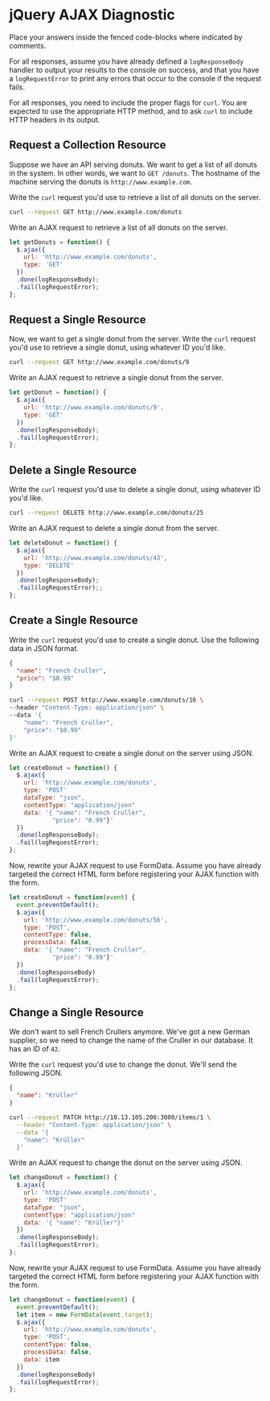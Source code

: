 # jQuery AJAX Diagnostic

Place your answers inside the fenced code-blocks where indicated by comments.

For all responses,  assume you have already defined a `logResponseBody` handler
to output your results to the console on success, and that you have a
`logRequestError` to print any errors that occur to the console if the request
fails.

For all responses, you need to include the proper flags for `curl`. You are
expected to use the appropriate HTTP method, and to ask `curl` to include HTTP
headers in its output.

## Request a Collection Resource

Suppose we have an API serving donuts. We want to get a list of all donuts in
the system. In other words, we want to `GET /donuts`. The hostname of the
machine serving the donuts is `http://www.example.com`.

Write the `curl` request you'd use to retrieve a list of all donuts on the
server.

```sh
curl --request GET http://www.example.com/donuts
```

Write an AJAX request to retrieve a list of all donuts on the server.

```js
let getDonuts = function() {
  $.ajax({
    url: 'http://www.example.com/donuts',
    type: 'GET'
  })
  .done(logResponseBody);
  .fail(logRequestError);
};
```

## Request a Single Resource

Now, we want to get a single donut from the server. Write the `curl` request
you'd use to retrieve a single donut, using whatever ID you'd like.

```sh
curl --request GET http://www.example.com/donuts/9
```

Write an AJAX request to retrieve a single donut from the server.

```js
let getDonut = function() {
  $.ajax({
    url: 'http://www.example.com/donuts/9',
    type: 'GET'
  })
  .done(logResponseBody);
  .fail(logRequestError);
};
```

## Delete a Single Resource

Write the `curl` request you'd use to delete a single donut, using whatever ID
you'd like.

```sh
curl --request DELETE http://www.example.com/donuts/25
```

Write an AJAX request to delete a single donut from the server.

```js
let deleteDonut = function() {
  $.ajax({
    url: 'http://www.example.com/donuts/43',
    type: 'DELETE'
  })
  .done(logResponseBody);
  .fail(logRequestError);;
};
```

## Create a Single Resource

Write the `curl` request you'd use to create a single donut. Use the following
data in JSON format.

```json
{
  "name": "French Cruller",
  "price": "$0.99"
}
```

```sh
curl --request POST http://www.example.com/donuts/16 \
--header "Content-Type: application/json" \
--data '{
    "name": "French Cruller",
    "price": "$0.99"
}'

```

Write an AJAX request to create a single donut on the server using JSON.

```js
let createDonut = function() {
  $.ajax({
    url: 'http://www.example.com/donuts',
    type: 'POST'
    dataType: "json",
    contentType: "application/json"
    data: '{ "name": "French Cruller",
            "price": "0.99"}'
  })
  .done(logResponseBody);
  .fail(logRequestError);
};
```

Now, rewrite your AJAX request to use FormData. Assume you have already targeted
the correct HTML form before registering your AJAX function with the form.

```js
let createDonut = function(event) {
  event.preventDefault();
  $.ajax({
    url: 'http://www.example.com/donuts/56',
    type: 'POST',
    contentType: false,
    processData: false,
    data: '{ "name": "French Cruller",
            "price": "0.99"}'
  })
  .done(logResponseBody)
  .fail(logRequestError);
};
```

## Change a Single Resource

We don't want to sell French Crullers anymore. We've got a new German supplier,
so we need to change the name of the Cruller in our database. It has an ID of
`42`.

Write the `curl` request you'd use to change the donut. We'll send the following
JSON.

```json
{
  "name": "Krüller"
}
```

```sh
curl --request PATCH http://10.13.105.206:3000/items/1 \
  --header "Content-Type: application/json" \
  --data '{
    "name": "Krüller"
  }'
```

Write an AJAX request to change the donut on the server using JSON.

```js
let changeDonut = function() {
  $.ajax({
    url: 'http://www.example.com/donuts',
    type: 'POST'
    dataType: "json",
    contentType: "application/json"
    data: '{ "name": "Krüller"}'
  })
  .done(logResponseBody);
  .fail(logRequestError);
};
```

Now, rewrite your AJAX request to use FormData. Assume you have already targeted
the correct HTML form before registering your AJAX function with the form.

```js
let changeDonut = function(event) {
  event.preventDefault();
  let item = new FormData(event.target);
  $.ajax({
    url: 'http://www.example.com/donuts',
    type: 'POST',
    contentType: false,
    processData: false,
    data: item
  })
  .done(logResponseBody)
  .fail(logRequestError);
};
```
